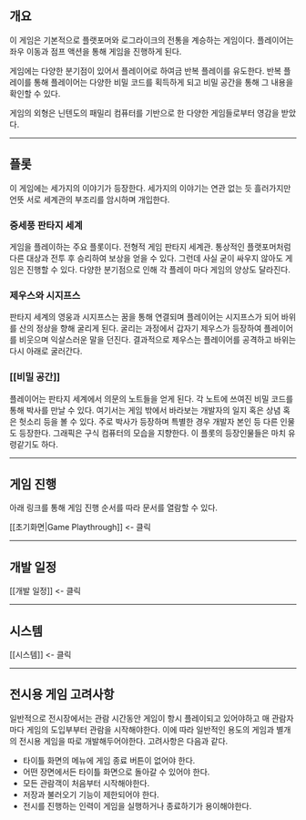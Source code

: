 ## 개요
이 게임은 기본적으로 플랫포머와 로그라이크의 전통을 계승하는 게임이다. 플레이어는 좌우 이동과 점프 액션을 통해 게임을 진행하게 된다.

게임에는 다양한 분기점이 있어서 플레이어로 하여금 반복 플레이를 유도한다. 반복 플레이를 통해 플레이어는 다양한 비밀 코드를 획득하게 되고 비밀 공간을 통해 그 내용을 확인할 수 있다.

게임의 외형은 닌텐도의 패밀리 컴퓨터를 기반으로 한 다양한 게임들로부터 영감을 받았다.

---
## 플롯

이 게임에는 세가지의 이야기가 등장한다. 세가지의 이야기는 연관 없는 듯 흘러가지만 언뜻 서로 세계관의 부조리를 암시하며 개입한다.

### 중세풍 판타지 세계
게임을 플레이하는 주요 플롯이다. 전형적 게임 판타지 세계관. 통상적인 플랫포머처럼 다른 대상과 전투 후 승리하여 보상을 얻을 수 있다. 그런데 사실 굳이 싸우지 않아도 게임은 진행할 수 있다. 다양한 분기점으로 인해 각 플레이 마다 게임의 양상도 달라진다.

### 제우스와 시지프스
판타지 세계의 영웅과 시지프스는 꿈을 통해 연결되며 플레이어는 시지프스가 되어 바위를 산의 정상을 향해 굴리게 된다. 굴리는 과정에서 갑자기 제우스가 등장하여 플레이어를 비웃으며 익살스러운 말을 던진다. 결과적으로 제우스는 플레이어를 공격하고 바위는 다시 아래로 굴러간다.

### [[비밀 공간]]
플레이어는 판타지 세계에서 의문의 노트들을 얻게 된다. 각 노트에 쓰여진 비밀 코드를 통해 박사를 만날 수 있다. 여기서는 게임 밖에서 바라보는 개발자의 일지 혹은 상념 혹은 헛소리 등을 볼 수 있다. 주로 박사가 등장하며 특별한 경우 개발자 본인 등 다른 인물도 등장한다. 그래픽은 구식 컴퓨터의 모습을 지향한다. 이 플롯의 등장인물들은 마치 유령같기도 하다.

---
## 게임 진행

아래 링크를 통해 게임 진행 순서를 따라 문서를 열람할 수 있다.

[[초기화면|Game Playthrough]] <- 클릭

---
## 개발 일정

[[개발 일정]] <- 클릭

---
## 시스템
[[시스템]] <- 클릭

---
## 전시용 게임 고려사항

일반적으로 전시장에서는 관람 시간동안 게임이 항시 플레이되고 있어야하고 매 관람자 마다 게임의 도입부부터 관람을 시작해야한다. 이에 따라 일반적인 용도의 게임과 별개의 전시용 게임을 따로 개발해두어야한다. 고려사항은 다음과 같다.

- 타이틀 화면의 메뉴에 게임 종료 버튼이 없어야 한다.
- 어떤 장면에서든 타이틀 화면으로 돌아갈 수 있어야 한다.
- 모든 관람객이 처음부터 시작해야한다.
- 저장과 불러오기 기능이 제한되어야 한다.
- 전시를 진행하는 인력이 게임을 실행하거나 종료하기가 용이해야한다.

